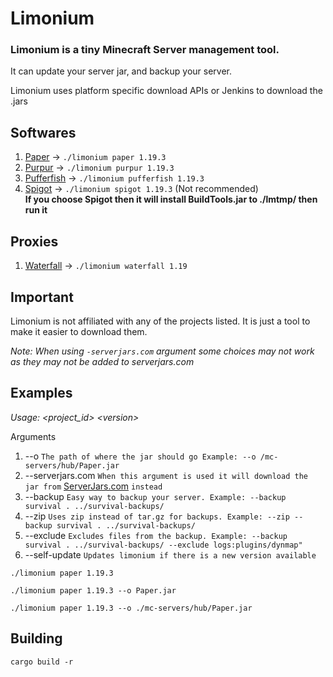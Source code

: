 # Limonium

### Limonium is a tiny Minecraft Server management tool.

It can update your server jar, and backup your server.

Limonium uses platform specific download APIs or Jenkins to download the .jars

## Softwares

1. [Paper](https://github.com/PaperMC/Paper) -> `./limonium paper 1.19.3`
2. [Purpur](https://github.com/PurpurMC/Purpur) -> `./limonium purpur 1.19.3`
3. [Pufferfish](https://github.com/pufferfish-gg/Pufferfish) -> `./limonium pufferfish 1.19.3`
6. [Spigot](https://hub.spigotmc.org/stash/projects/SPIGOT/repos/spigot/browse) -> `./limonium spigot 1.19.3` (Not recommended)\
__If you choose Spigot then it will install BuildTools.jar to ./lmtmp/ then run it__

## Proxies

1. [Waterfall](https://github.com/PaperMC/Waterfall) -> `./limonium waterfall 1.19`

## Important

Limonium is not affiliated with any of the projects listed. It is just a tool to make it easier to download them.

_Note: When using `-serverjars.com` argument some choices may not work as they may not be added to serverjars.com_

## Examples

*Usage: &lt;project_id&gt; &lt;version&gt;*

Arguments
1. --o `The path of where the jar should go Example: --o /mc-servers/hub/Paper.jar`
2. --serverjars.com `When this argument is used it will download the jar from` [ServerJars.com](https://serverjars.com/) `instead`
3. --backup `Easy way to backup your server. Example: --backup survival . ../survival-backups/`
4. --zip `Uses zip instead of tar.gz for backups. Example: --zip --backup survival . ../survival-backups/`
5. --exclude `Excludes files from the backup. Example: --backup survival . ../survival-backups/ --exclude logs:plugins/dynmap"`
6. --self-update `Updates limonium if there is a new version available`

```
./limonium paper 1.19.3
```

```
./limonium paper 1.19.3 --o Paper.jar
```

```
./limonium paper 1.19.3 --o ./mc-servers/hub/Paper.jar
```

## Building

`cargo build -r`